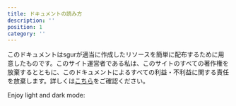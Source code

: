 ```yaml
---
title: ドキュメントの読み方
description: ''
position: 1
category: ''
---
```


<alert type="success">

このドキュメントはsgurが適当に作成したリソースを簡単に配布するために用意したものです。このサイト運営者である私は、このサイトのすべての著作権を放棄するとともに、このドキュメントによるすべての利益・不利益に関する責任を放棄します。詳しくは[こちら](https://github.com/flat35hd99/seminar-resources/blob/main/licence)をご確認ください。

</alert>

<p class="flex items-center">Enjoy light and dark mode:&nbsp;<app-color-switcher class="inline-flex ml-2"></app-color-switcher></p>
